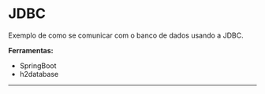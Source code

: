 # JDBC
Exemplo de como se comunicar com o banco de dados usando a JDBC. 

<strong>Ferramentas:</strong>
<ul>
  <li>SpringBoot</li>
  <li>h2database</li>
</ul>

<hr>

